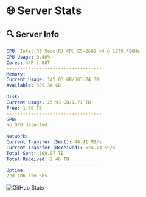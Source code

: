# 🌐 Server Stats
## 🔍 Server Info
```yaml
CPU: Intel(R) Xeon(R) CPU E5-2699 v4 @ 1279.48GHz
CPU Usage: 0.40%
Cores: 44P | 88T
-----------------------------------
Memory:
Current Usage: 145.03 GB/503.74 GB
Available: 355.34 GB
-----------------------------------
Disk:
Current Usage: 25.93 GB/1.71 TB
Free: 1.60 TB
-----------------------------------
GPU:
No GPU detected
-----------------------------------
Network:
Current Transfer (Sent): 44.41 MB/s
Current Transfer (Received): 524.13 KB/s
Total Sent: 168.07 TB
Total Received: 2.46 TB
-----------------------------------
Uptime:
22d 10h 12m 58s
```
![GitHub Stats](https://img.shields.io/badge/Updated-2025-03-02_08:56:16-blue)